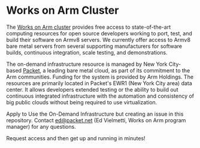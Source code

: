 # Works on Arm Cluster

The [Works on Arm cluster](https://www.worksonarm.com/cluster) provides free access to state-of-the-art computing resources for open source developers working to port, test, and build their software on Armv8 servers. We currently offer access to Armv8 bare metal servers from several supporting manufacturers for software builds, continuous integration, scale testing, and demonstrations. 

The on-demand infrastructure resource is managed by New York City-based [Packet](https://www.packet.net/), a leading bare metal cloud, as part of its commitment to the Arm communities. Funding for the system is provided by Arm Holdings. The resources are primarily located in Packet's EWR1 (New York City area) data center. It allows developers extended testing or the ability to build out continuous integrated infrastructure with the automation and consistency of big public clouds without being required to use virtualization.

Apply to Use the On-Demand Infrastructure but creating an issue in this repository. Contact ed@packet.net (Ed Vielmetti, Works on Arm program manager) for any questions.

Request access and then get up and running in minutes!

